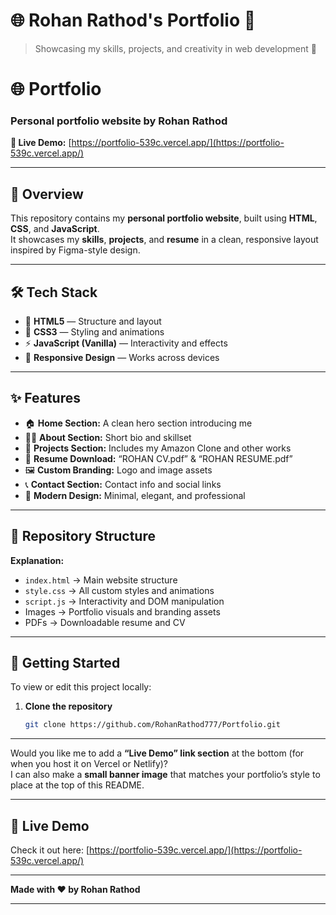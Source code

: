 # 🌐 Rohan Rathod's Portfolio 💼
> Showcasing my skills, projects, and creativity in web development 🚀


# 🌐 Portfolio

### Personal portfolio website by **Rohan Rathod**

**🔗 Live Demo:** [https://portfolio-539c.vercel.app/](https://portfolio-539c.vercel.app/)

---

## 🚀 Overview  
This repository contains my **personal portfolio website**, built using **HTML**, **CSS**, and **JavaScript**.  
It showcases my **skills**, **projects**, and **resume** in a clean, responsive layout inspired by Figma-style design.

---

## 🛠 Tech Stack  
- 🧱 **HTML5** — Structure and layout  
- 🎨 **CSS3** — Styling and animations  
- ⚡ **JavaScript (Vanilla)** — Interactivity and effects  
- 📱 **Responsive Design** — Works across devices  

---

## ✨ Features  
- 🏠 **Home Section:** A clean hero section introducing me  
- 🙋‍♂️ **About Section:** Short bio and skillset  
- 💼 **Projects Section:** Includes my Amazon Clone and other works  
- 🧾 **Resume Download:** “ROHAN CV.pdf” & “ROHAN RESUME.pdf”  
- 🖼️ **Custom Branding:** Logo and image assets  
- 📞 **Contact Section:** Contact info and social links  
- 🌈 **Modern Design:** Minimal, elegant, and professional  

---

## 📁 Repository Structure


**Explanation:**  
- `index.html` → Main website structure  
- `style.css` → All custom styles and animations  
- `script.js` → Interactivity and DOM manipulation  
- Images → Portfolio visuals and branding assets  
- PDFs → Downloadable resume and CV  

---

## 🧩 Getting Started  
To view or edit this project locally:

1. **Clone the repository**
   ```bash
   git clone https://github.com/RohanRathod777/Portfolio.git

---

Would you like me to add a **“Live Demo” link section** at the bottom (for when you host it on Vercel or Netlify)?  
I can also make a **small banner image** that matches your portfolio’s style to place at the top of this README.

---

## 🔗 Live Demo

Check it out here: [https://portfolio-539c.vercel.app/](https://portfolio-539c.vercel.app/)

---

**Made with ❤️ by Rohan Rathod**

---
